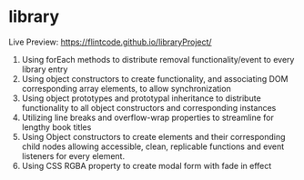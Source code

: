 # library

Live Preview: https://flintcode.github.io/libraryProject/

1. Using forEach methods to  distribute removal functionality/event to every library entry
2. Using object constructors to create functionality, and associating DOM corresponding array elements, to allow synchronization
3. Using object prototypes and prototypal inheritance to distribute functionality to all object constructors and corresponding instances
4. Utilizing line breaks and overflow-wrap properties to streamline for lengthy book titles
5. Using Object constructors to create elements and their corresponding child nodes allowing accessible, clean, replicable functions and event listeners for every element.
6. Using CSS RGBA property to create modal form with fade in effect
